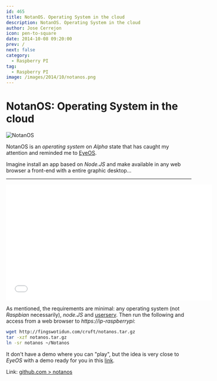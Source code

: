 ```yaml
---
id: 465
title: NotanOS. Operating System in the cloud
description: NotanOS. Operating System in the cloud
author: Jose Cerrejon
icon: pen-to-square
date: 2014-10-08 09:20:00
prev: /
next: false
category:
  - Raspberry PI
tag:
  - Raspberry PI
image: /images/2014/10/notanos.png
---
```


# NotanOS: Operating System in the cloud

![NotanOS](/images/2014/10/notanos.png)

NotanOS is an *operating system* on *Alpha* state that has caught my attention and reminded me to [EyeOS](http://www.eyeos.com).

Imagine install an app based on *Node.JS* and make available in any web browser a front-end with a entire graphic desktop...

- - -
<iframe width="560" height="315" src="//www.youtube.com/embed/7namj7iy16Y" frameborder="0" allowfullscreen></iframe>

As mentioned, the requirements are minimal: any operating system (not *Raspbian* necessarily), *node.JS* and [userserv](https://github.com/Lerc/userserv). Then run the following and access from a web browser to *https://ip-raspberrypi*:

```bash
wget http://fingswotidun.com/cruft/notanos.tar.gz
tar -xzf notanos.tar.gz
ln -sr notanos ~/Notanos
```

It don't have a demo where you can "play", but the idea is very close to *EyeOS* with a demo ready for you in this [link](https://www.softaculous.com/demos/eyeOS).

Link: [github.com > notanos](https://github.com/Lerc/notanos)